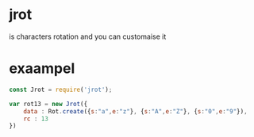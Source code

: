 # jrot

is characters rotation and you can customaise it 

# exaampel

```js
const Jrot = require('jrot');

var rot13 = new Jrot({
    data : Rot.create({s:"a",e:"z"}, {s:"A",e:"Z"}, {s:"0",e:"9"}),
    rc : 13
})

```
